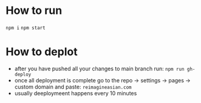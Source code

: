 # How to run
`npm i`
`npm start`


# How to deplot
 - after you have pushed all your changes to main branch run:
`npm run gh-deploy`
 - once all deployment is complete go to the repo -> settings -> pages -> custom domain and paste:
`reimagineasian.com`
 - usually deeploymeent happens every 10 minutes
